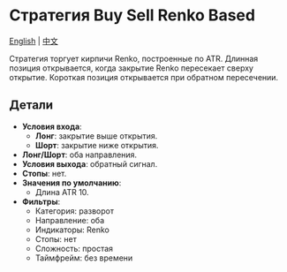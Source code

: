 # Стратегия Buy Sell Renko Based
[English](README.md) | [中文](README_cn.md)

Стратегия торгует кирпичи Renko, построенные по ATR. Длинная позиция открывается, когда закрытие Renko пересекает сверху открытие. Короткая позиция открывается при обратном пересечении.

## Детали

- **Условия входа**:
  - **Лонг**: закрытие выше открытия.
  - **Шорт**: закрытие ниже открытия.
- **Лонг/Шорт**: оба направления.
- **Условия выхода**: обратный сигнал.
- **Стопы**: нет.
- **Значения по умолчанию**:
  - Длина ATR 10.
- **Фильтры**:
  - Категория: разворот
  - Направление: оба
  - Индикаторы: Renko
  - Стопы: нет
  - Сложность: простая
  - Таймфрейм: без времени
